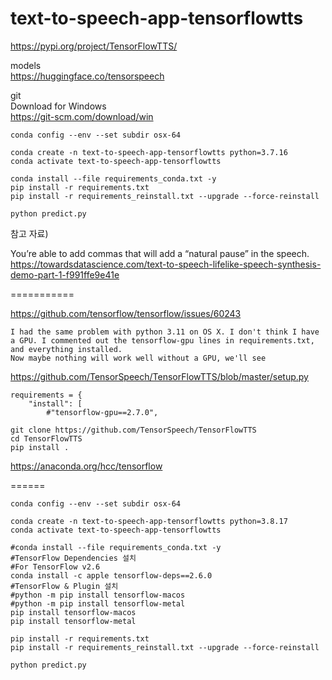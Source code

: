 # text-to-speech-app-tensorflowtts

https://pypi.org/project/TensorFlowTTS/  

models  
https://huggingface.co/tensorspeech

git  
Download for Windows  
https://git-scm.com/download/win

```
conda config --env --set subdir osx-64
```
```
conda create -n text-to-speech-app-tensorflowtts python=3.7.16
conda activate text-to-speech-app-tensorflowtts

conda install --file requirements_conda.txt -y
pip install -r requirements.txt
pip install -r requirements_reinstall.txt --upgrade --force-reinstall
```

```
python predict.py
```

참고 자료)

You’re able to add commas that will add a “natural pause” in the speech.  
https://towardsdatascience.com/text-to-speech-lifelike-speech-synthesis-demo-part-1-f991ffe9e41e


===========

https://github.com/tensorflow/tensorflow/issues/60243
```
I had the same problem with python 3.11 on OS X. I don't think I have a GPU. I commented out the tensorflow-gpu lines in requirements.txt, and everything installed.
Now maybe nothing will work well without a GPU, we'll see
```
https://github.com/TensorSpeech/TensorFlowTTS/blob/master/setup.py
```
requirements = {
    "install": [
        #"tensorflow-gpu==2.7.0",
```
```
git clone https://github.com/TensorSpeech/TensorFlowTTS
cd TensorFlowTTS
pip install .
```

https://anaconda.org/hcc/tensorflow

======

```
conda config --env --set subdir osx-64
```
```
conda create -n text-to-speech-app-tensorflowtts python=3.8.17
conda activate text-to-speech-app-tensorflowtts

#conda install --file requirements_conda.txt -y
#TensorFlow Dependencies 설치
#For TensorFlow v2.6 
conda install -c apple tensorflow-deps==2.6.0
#TensorFlow & Plugin 설치
#python -m pip install tensorflow-macos
#python -m pip install tensorflow-metal
pip install tensorflow-macos
pip install tensorflow-metal

pip install -r requirements.txt
pip install -r requirements_reinstall.txt --upgrade --force-reinstall
```

```
python predict.py
```
